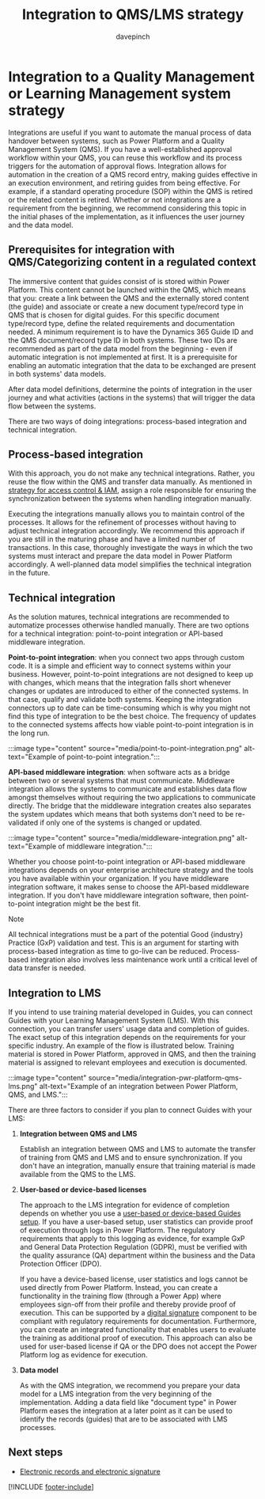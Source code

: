 ﻿---
title: Integration to QMS/LMS strategy
description: Learn about integrating Power Platform, a Quality Management System (QMS), and a Learning Management System (LMS) with Guides in a regulated industry.
ms.date: 03/21/2023
ms.topic: conceptual
author: davepinch
ms.author: davepinch
ms-reviewer: m-hartmann
ms.custom: bap-template
---

# Integration to a Quality Management or Learning Management system strategy

Integrations are useful if you want to automate the manual process of data handover between systems, such as Power Platform and a Quality Management System (QMS). If you have a well-established approval workflow within your QMS, you can reuse this workflow and its process triggers for the automation of approval flows. Integration allows for automation in the creation of a QMS record entry, making guides effective in an execution environment, and retiring guides from being effective. For example, if a standard operating procedure (SOP) within the QMS is retired or the related content is retired. Whether or not integrations are a requirement from the beginning, we recommend considering this topic in the initial phases of the implementation, as it influences the user journey and the data model.

## Prerequisites for integration with QMS/Categorizing content in a regulated context

The immersive content that guides consist of is stored within Power Platform. This content cannot be launched within the QMS, which means that you: create a link between the QMS and the externally stored content (the guide) and associate or create a new document type/record type in QMS that is chosen for digital guides. For this specific document type/record type, define the related requirements and documentation needed. A minimum requirement is to have the Dynamics 365 Guide ID and the QMS document/record type ID in both systems. These two IDs are recommended as part of the data model from the beginning - even if automatic integration is not implemented at first. It is a prerequisite for enabling an automatic integration that the data to be exchanged are present in both systems' data models.

After data model definitions, determine the points of integration in the user journey and what activities (actions in the systems) that will trigger the data flow between the systems.

There are two ways of doing integrations: process-based integration and technical integration.

## Process-based integration

With this approach, you do not make any technical integrations. Rather, you reuse the flow within the QMS and transfer data manually. As mentioned in [strategy for access control & IAM](strategy-for-access-control-and-iam.md), assign a role responsible for ensuring the synchronization between the systems when handling integration manually.

Executing the integrations manually allows you to maintain control of the processes. It allows for the refinement of processes without having to adjust technical integration accordingly. We recommend this approach if you are still in the maturing phase and have a limited number of transactions. In this case, thoroughly investigate the ways in which the two systems must interact and prepare the data model in Power Platform accordingly. A well-planned data model simplifies the technical integration in the future.

## Technical integration

As the solution matures, technical integrations are recommended to automatize processes otherwise handled manually. There are two options for a technical integration: point-to-point integration or API-based middleware integration.

**Point-to-point integration**: when you connect two apps through custom code. It is a simple and efficient way to connect systems within your business. However, point-to-point integrations are not designed to keep up with changes, which means that the integration falls short whenever changes or updates are introduced to either of the connected systems. In that case, qualify and validate both systems. Keeping the integration connectors up to date can be time-consuming which is why you might not find this type of integration to be the best choice. The frequency of updates to the connected systems affects how viable point-to-point integration is in the long run.

:::image type="content" source="media/point-to-point-integration.png" alt-text="Example of point-to-point integration.":::

**API-based middleware integration**: when software acts as a bridge between two or several systems that must communicate. Middleware integration allows the systems to communicate and establishes data flow amongst themselves without requiring the two applications to communicate directly. The bridge that the middleware integration creates also separates the system updates which means that both systems don't need to be re-validated if only one of the systems is changed or updated.

:::image type="content" source="media/middleware-integration.png" alt-text="Example of middleware integration.":::

Whether you choose point-to-point integration or API-based middleware integrations depends on your enterprise architecture strategy and the tools you have available within your organization. If you have middleware integration software, it makes sense to choose the API-based middleware integration. If you don't have middleware integration software, then point-to-point integration might be the best fit.

> [!NOTE]
> All technical integrations must be a part of the potential Good {industry} Practice (GxP) validation and test. This is an argument for starting with process-based integration as time to go-live can be reduced. Process-based integration also involves less maintenance work until a critical level of data transfer is needed.

## Integration to LMS

If you intend to use training material developed in Guides, you can connect Guides with your Learning Management System (LMS). With this connection, you can transfer users' usage data and completion of guides. The exact setup of this integration depends on the requirements for your specific industry. An example of the flow is illustrated below. Training material is stored in Power Platform, approved in QMS, and then the training material is assigned to relevant employees and execution is documented.

:::image type="content" source="media/integration-pwr-platform-qms-lms.png" alt-text="Example of an integration between Power Platform, QMS, and LMS.":::

There are three factors to consider if you plan to connect Guides with your LMS:

1. **Integration between QMS and LMS**

   Establish an integration between QMS and LMS to automate the transfer of training from QMS and LMS and to ensure synchronization. If you don't have an integration, manually ensure that training material is made available from the QMS to the LMS.

1. **User-based or device-based licenses**

   The approach to the LMS integration for evidence of completion depends on whether you use a [user-based or device-based Guides setup](hololens-devices.md#user-based-versus-device-based-setup). If you have a user-based setup, user statistics can provide proof of execution through logs in Power Platform. The regulatory requirements that apply to this logging as evidence, for example GxP and General Data Protection Regulation (GDPR), must be verified with the quality assurance (QA) department within the business and the Data Protection Officer (DPO).  
  
   If you have a device-based license, user statistics and logs cannot be used directly from Power Platform. Instead, you can create a functionality in the training flow (through a Power App) where employees sign-off from their profile and thereby provide proof of execution. This can be supported by a [digital signature](electronic-records-and-electronic-signature.md) component to be compliant with regulatory requirements for documentation. Furthermore, you can create an integrated functionality that enables users to evaluate the training as additional proof of execution. This approach can also be used for user-based license if QA or the DPO does not accept the Power Platform log as evidence for execution.

1. **Data model**

   As with the QMS integration, we recommend you prepare your data model for a LMS integration from the very beginning of the implementation. Adding a data field like "document type" in Power Platform eases the integration at a later point as it can be used to identify the records (guides) that are to be associated with LMS processes.

## Next steps

- [Electronic records and electronic signature](electronic-records-and-electronic-signature.md)

[!INCLUDE [footer-include](../../includes/footer-banner.md)]
